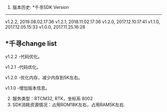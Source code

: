1. 版本历史: 
*千寻SDK Version
---------------
v1.2.2, 2019.08.02.17:36
v1.2.1, 2018.11.02.17:36
v1.2.0, 2017.12.10.17:41
v1.1.0, 2017.12.05.15:33
v1.0.0, 2017.11.25.16:28

*千寻change list
----------------
v1.2.2
-代码优化。

v1.2.1
-代码优化。

v1.2.0
-优化内存，减少内存到5K左右。

v1.1.0
-增加版本信息。

2. 服务类型：RTCM32, RTK，坐标系 8002
3. SDK消耗资源情况：占用ROM18K左右，占用RAM5K左右.

